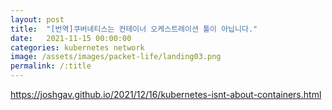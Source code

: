 ```yaml
---
layout: post
title:  "[번역]쿠버네티스는 컨테이너 오케스트레이션 툴이 아닙니다."
date:   2021-11-15 00:00:00
categories: kubernetes network
image: /assets/images/packet-life/landing03.png
permalink: /:title
---
```



https://joshgav.github.io/2021/12/16/kubernetes-isnt-about-containers.html